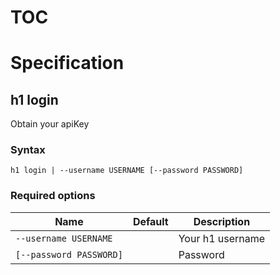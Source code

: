 # TOC



# Specification

## h1 login

Obtain your apiKey

### Syntax

```h1 login | --username USERNAME [--password PASSWORD]```

### Required options

| Name | Default | Description |
| ---- | ------- | ----------- |
| ```--username USERNAME``` |  | Your h1 username |
| ```[--password PASSWORD]``` |  | Password |

